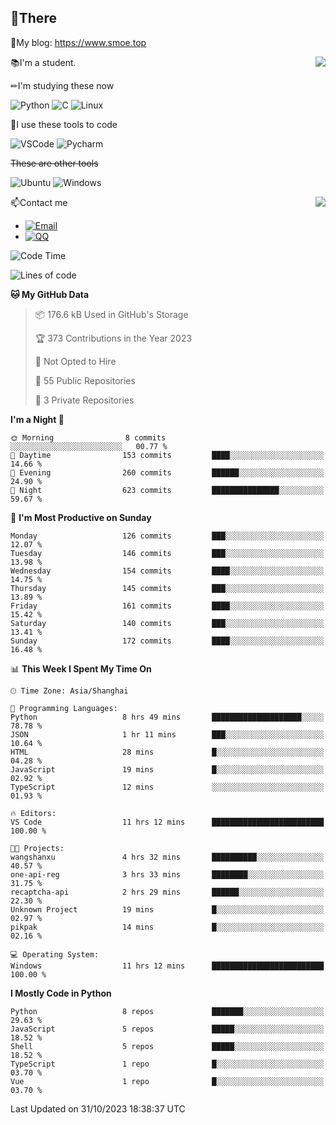 
## 👏There

📰My blog: https://www.smoe.top

<img align="right" src="https://github-readme-stats.vercel.app/api/top-langs/?username=AkashiCoin"/>


📚I'm a student.

✏I'm studying these now

![Python](https://img.shields.io/badge/-Python-blue?style=flat-square&logo=Python&logoColor=fff)
![C](https://img.shields.io/badge/-C-585858?style=flat-square&logo=C&logoColor=fff)
![Linux](https://img.shields.io/badge/-Linux-black?style=flat-square&logo=Linux&logoColor=fff)

🔨I use these tools to code

![VSCode](https://img.shields.io/badge/-VSCode-blue?style=flat-square&logo=visualstudiocode&logoColor=fff)
![Pycharm](https://img.shields.io/badge/-Pycharm-green?style=flat-square&logo=pycharm&logoColor=fff)

 ~~These are other tools~~

![Ubuntu](https://img.shields.io/badge/-Ubuntu-orange?style=flat-square&logo=Ubuntu&logoColor=fff)
![Windows](https://img.shields.io/badge/-Windows-blue?style=flat-square&logo=Windows&logoColor=fff)

<img align="right" src="https://github-readme-stats.vercel.app/api?username=AkashiCoin" />


📫Contact me

* [![Email](https://img.shields.io/badge/Email-l1040186796@gmail.com-1?style=social&logoColor=fff)](mailto:l1040186796@gmail.com)
* [![QQ](https://img.shields.io/badge/QQ-1040186796-1?style=social&logoColor=fff)](tencent://AddContact/?fromId=45&fromSubId=1&subcmd=all&uin=1040186796&website=www.oicqzone.com)

<!--START_SECTION:waka-->
![Code Time](http://img.shields.io/badge/Code%20Time-961%20hrs%2043%20mins-blue)

![Lines of code](https://img.shields.io/badge/From%20Hello%20World%20I%27ve%20Written-442.1%20thousand%20lines%20of%20code-blue)

**🐱 My GitHub Data** 

> 📦 176.6 kB Used in GitHub's Storage 
 > 
> 🏆 373 Contributions in the Year 2023
 > 
> 🚫 Not Opted to Hire
 > 
> 📜 55 Public Repositories 
 > 
> 🔑 3 Private Repositories 
 > 
**I'm a Night 🦉** 

```text
🌞 Morning                8 commits           ░░░░░░░░░░░░░░░░░░░░░░░░░   00.77 % 
🌆 Daytime                153 commits         ████░░░░░░░░░░░░░░░░░░░░░   14.66 % 
🌃 Evening                260 commits         ██████░░░░░░░░░░░░░░░░░░░   24.90 % 
🌙 Night                  623 commits         ███████████████░░░░░░░░░░   59.67 % 
```
📅 **I'm Most Productive on Sunday** 

```text
Monday                   126 commits         ███░░░░░░░░░░░░░░░░░░░░░░   12.07 % 
Tuesday                  146 commits         ███░░░░░░░░░░░░░░░░░░░░░░   13.98 % 
Wednesday                154 commits         ████░░░░░░░░░░░░░░░░░░░░░   14.75 % 
Thursday                 145 commits         ███░░░░░░░░░░░░░░░░░░░░░░   13.89 % 
Friday                   161 commits         ████░░░░░░░░░░░░░░░░░░░░░   15.42 % 
Saturday                 140 commits         ███░░░░░░░░░░░░░░░░░░░░░░   13.41 % 
Sunday                   172 commits         ████░░░░░░░░░░░░░░░░░░░░░   16.48 % 
```


📊 **This Week I Spent My Time On** 

```text
🕑︎ Time Zone: Asia/Shanghai

💬 Programming Languages: 
Python                   8 hrs 49 mins       ████████████████████░░░░░   78.78 % 
JSON                     1 hr 11 mins        ███░░░░░░░░░░░░░░░░░░░░░░   10.64 % 
HTML                     28 mins             █░░░░░░░░░░░░░░░░░░░░░░░░   04.28 % 
JavaScript               19 mins             █░░░░░░░░░░░░░░░░░░░░░░░░   02.92 % 
TypeScript               12 mins             ░░░░░░░░░░░░░░░░░░░░░░░░░   01.93 % 

🔥 Editors: 
VS Code                  11 hrs 12 mins      █████████████████████████   100.00 % 

🐱‍💻 Projects: 
wangshanxu               4 hrs 32 mins       ██████████░░░░░░░░░░░░░░░   40.57 % 
one-api-reg              3 hrs 33 mins       ████████░░░░░░░░░░░░░░░░░   31.75 % 
recaptcha-api            2 hrs 29 mins       ██████░░░░░░░░░░░░░░░░░░░   22.30 % 
Unknown Project          19 mins             █░░░░░░░░░░░░░░░░░░░░░░░░   02.97 % 
pikpak                   14 mins             █░░░░░░░░░░░░░░░░░░░░░░░░   02.16 % 

💻 Operating System: 
Windows                  11 hrs 12 mins      █████████████████████████   100.00 % 
```

**I Mostly Code in Python** 

```text
Python                   8 repos             ███████░░░░░░░░░░░░░░░░░░   29.63 % 
JavaScript               5 repos             █████░░░░░░░░░░░░░░░░░░░░   18.52 % 
Shell                    5 repos             █████░░░░░░░░░░░░░░░░░░░░   18.52 % 
TypeScript               1 repo              █░░░░░░░░░░░░░░░░░░░░░░░░   03.70 % 
Vue                      1 repo              █░░░░░░░░░░░░░░░░░░░░░░░░   03.70 % 
```




 Last Updated on 31/10/2023 18:38:37 UTC
<!--END_SECTION:waka-->
